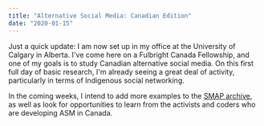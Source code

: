 ```yaml
---
title: "Alternative Social Media: Canadian Edition"
date: "2020-01-15"
---
```


Just a quick update: I am now set up in my office at the University of Calgary in Alberta. I've come here on a Fulbright Canada Fellowship, and one of my goals is to study Canadian alternative social media. On this first full day of basic research, I'm already seeing a great deal of activity, particularly in terms of Indigenous social networking.

In the coming weeks, I intend to add more examples to the [SMAP archive](https://socialmediaalternatives.org/archive/), as well as look for opportunities to learn from the activists and coders who are developing ASM in Canada.
